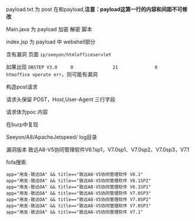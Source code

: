 payload.txt 为 post 在和payload,**注意：payload这第一行的内容和间距不可修改**

Main.java 为 payload 加密 解密 脚本

index.jsp 为 payload 中 webshell部分


含有漏洞 页面
```ip/seeyon/htmlofficeservlet```

如果出现 ```DBSTEP V3.0     0               21              0               htmoffice operate err```，则可能有漏洞

构造post请求

请求头保留 POST，Host,User-Agent 三行字段

请求体为poc 内容

在burp中复现

Seeyon/A8/ApacheJetspeed/   log目录

漏洞版本 致远A8-V5协同管理软件V6.1sp1，V7.0sp1、V7.0sp2、V7.0sp3，V7.1

fofa搜索

```
app="用友-致远OA" && title=="致远A8-V5协同管理软件 V6.1"     
app="用友-致远OA" && title=="致远A8-V5协同管理软件 V6.1SP2"  
app="用友-致远OA" && title=="致远A8-V5协同管理软件 V6.1SP1"  
app="用友-致远OA" && title=="致远A8-V5协同管理软件 V7.0SP3"
app="用友-致远OA" && title=="致远A8-V5协同管理软件 V7.0SP2"  
app="用友-致远OA" && title=="致远A8-V5协同管理软件 V7.0SP1" 
app="用友-致远OA" && title=="致远A8-V5协同管理软件 V7.1"
```

